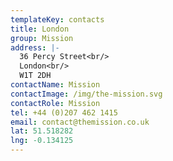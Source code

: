 ```yaml
---
templateKey: contacts
title: London
group: Mission
address: |-
  36 Percy Street<br/>
  London<br/>
  W1T 2DH
contactName: Mission
contactImage: /img/the-mission.svg
contactRole: Mission
tel: +44 (0)207 462 1415
email: contact@themission.co.uk
lat: 51.518282
lng: -0.134125
---
```

